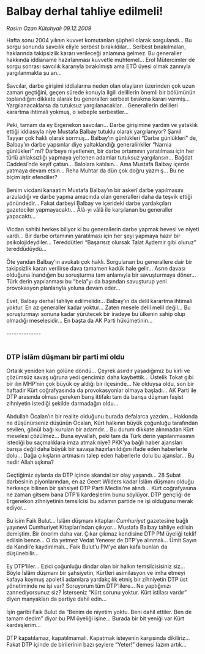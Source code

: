 # Balbay derhal tahliye edilmeli!

*Rasim Ozan Kütahyalı 09.12.2009*

<div class="taraf_structure_2col_1zq">
<div class="margen_n">



 <p>Hafta sonu 2004 yılının kuvvet komutanları şüpheli olarak sorgulandı... Bu sorgu sonunda savcılık eliyle serbest bırakıldılar... Serbest bırakılmaları, haklarında takipsizlik kararı verileceği anlamına gelmez. Bu generaller hakkında iddianame hazırlanması kuvvetle muhtemel... Erol Mütercimler de sorgu sonrası savcılık kararıyla bırakılmıştı ama ETÖ üyesi olmak zannıyla yargılanmakta şu an... <br/><br/>Savcılar, darbe girişimi iddialarına neden olan olayların üzerinden çok uzun zaman geçtiğini, geçen sürede konuyla ilgili delillerin önemli bir bölümünün toplandığını dikkate alarak bu generalleri serbest bırakma kararı vermiş... Yargılanacaklarsa da tutuksuz yargılanacaklar... Generallerin delilleri karartma ihtimali yokmuş, o sebeple serbestler...<br/><br/>Peki, tamam da ey Ergenekon savcıları... Darbe girişimine yardım ve yataklık ettiği iddiasıyla niye Mustafa Balbay tutuklu olarak yargılanıyor? Şamil Tayyar çok haklı olarak sormuş... Balbay’ın günlükleri “Darbe günlükleri” de, Balbay’ın darbe yapsınlar diye yaltaklandığı generalinkiler “Narnia günlükleri” mi? Darbeye niyetlenen, bir darbe ortamının yaratılması için her türlü ahlaksızlığı yapmaya yeltenen adamlar tutuksuz yargılansın... Bağdat Caddesi’nde keyif çatsın... Balolara katılsın... Ama Mustafa Balbay içerde yatmaya devam etsin... Reha Muhtar da dün çok doğru yazmış... Bu ne biçim iştir efendiler? <br/><br/>Benim vicdani kanaatim Mustafa Balbay’ın bir askerî darbe yapılmasını arzuladığı ve darbe yapma amacında olan generalleri daha da teşvik ettiği yönündedir... Fakat darbeyi Balbay ve içerideki darbe yardakçıları gazeteciler yapmayacaktı... Âlâ-yı vâlâ ile karşılanan bu generaller yapacaktı... <br/><br/>Vicdan sahibi herkes biliyor ki bu generallerin darbe yapmak hevesi ve niyeti vardı... Bir darbe ortamının yaratılması için her şeyi yapmaya hazır bir psikolojideydiler... Tereddütleri “Başarısız olursak Talat Aydemir gibi oluruz” tereddüdüydü... <br/><br/>Öte yandan Balbay’ın avukatı çok haklı. Sorgulanan bu generallere dair bir takipsizlik kararı verilirse dava tamamen kadük hale gelir... Asrın davası olduğuna inandığım bu soruşturma tam anlamıyla bir savuşturmaya döner... Türk derin yapılanması bu “bela”yı da başından savuşturup yeni provokasyon planlarıyla yoluna devam eder... <br/><br/>Evet, Balbay derhal tahliye edilmelidir... Balbay’ın da delil karartma ihtimali yoktur. En az generaller kadar yoktur... Zaten mesele delil melil değil... Bu soruşturmayı sonuna kadar yürütecek bir iradeye bu ülkenin sahip olup olmadığı meselesidir... En başta da AK Parti hükümetinin... <br/><br/>--------------<br/><font size="4"><br/><br/><strong>DTP İslâm düşmanı bir parti mi oldu</strong></font> <br/><br/>Ortalık yeniden kan gölüne döndü... Çeyrek asırdır yaşadığımız bu kirli ve çözümsüz savaş uğruna yedi gencimizi daha kaybettik... Üstelik Tokat gibi bir ilin MHP’nin çok büyük oy aldığı bir ilçesinde... Ne olduysa oldu, son bir haftadır Kürt coğrafyasında da provokasyonlar olmaya başladı... AK Parti ile DTP arasında olması gereken barış ittifakı tam da barışa düşman faşist zihniyetin istediği şekilde darmadağın oldu... <br/><br/>Abdullah Öcalan’ın bir realite olduğunu burada defalarca yazdım... Hakkında ne düşünürseniz düşünün Öcalan, Kürt halkının büyük çoğunluğu tarafından sevilen, gönül bağı kurulan bir adamdır... Bu durum dikkate alınmadan Kürt meselesi çözülmez... Buna eyvallah, peki tam da Türk derin yapılanmasının istediği bu saçmalıklara imza atmak niye? PKK’ya bağlı haber ajansları barışa değil daha büyük bir savaşa hazırlanıldığını ifade eden haberlerle dolu... Dağa çıkışların artmasını talep eden haberlerle dolu bu ajanslar... Bu nedir Allah aşkına? <br/><br/>Geçtiğimiz aylarda da DTP içinde skandal bir olay yaşandı... 28 Şubat darbesinin piyonlarından, en az Geert Wilders kadar İslâm düşmanı olduğu herkesçe bilinen bir şahsiyet DTP Parti Meclisi’ne alındı... Kürt coğrafyasına ne zaman gitsem bana DTP’li kardeşlerim bunu söylüyor. DTP gençliği de Ergenekon zihniyetinin temsilcisi bu adamın partide ne işi olduğunu merak ediyor... <br/><br/>Bu isim Faik Bulut... İslâm düşmanı kitapları <i>Cumhuriyet</i> gazetesine bağlı yayınevi Cumhuriyet Kitapları’ndan çıkıyor... Mustafa Balbay tahliye edilsin demiştim. Bir önerim daha var. Çıkar çıkmaz kendisine DTP PM üyeliği teklif edilsin bence... O da yetmez Vedat Yenerer de DTP’ye alınmalı... Ümit Sayın da Kandil’e kaydırılmalı... Faik Bulut’u PM’ye alan kafa bunları da düşünebilir... <br/><br/>Ey DTP’liler... Ezici çoğunluğu dindar olan bir halkın temsilcisisiniz siz... Böyle İslâm düşmanı bir şahsiyetin, Kürtleri asimilasyon ve imha etmeyi kafaya koymuş apoletli adamlara yardakçılık etmiş bir zihniyetin DTP üst yönetiminde ne işi var? Soruyorum tüm DTP’lilere... Ne yaptığınızı zannediyorsunuz siz? İsterseniz “Kürt sorunu yoktur. Kürt istilası vardır” diyen manyakları da partiye dahil edin... <br/><br/>İşin garibi Faik Bulut da “Benim de niyetim yoktu. Beni dahil ettiler. Ben de tamam dedim” diyor bu PM üyeliği işine... Burada bir bit yeniği var Kürt kardeşlerim... <br/><br/>DTP kapatılamaz, kapatılmamalı. Kapatmak isteyenin karşısında dikiliriz... Fakat DTP içinde de birilerinin bazı şeylere “Yeter!” demesi lazım artık...</p>
<br/>
<br/>
<br/>



<br/>


<div id="taraf_not">
</div>

</div>


</div>
